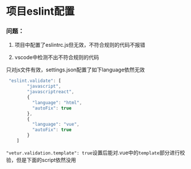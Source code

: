 # 项目eslint配置

### 问题：
1. 项目中配置了eslintrc.js但无效，不符合规则的代码不报错

2. vscode中检测不出不符合规则的代码

只对js文件有效，settings.json配置了如下language依然无效
```js
 "eslint.validate": [
        "javascript",
        "javascriptreact",
        {
          "language": "html",
          "autoFix": true
        },
        {
          "language": "vue",
          "autoFix": true
        }
    ]
```
`"vetur.validation.template": true`设置后能对.vue中的`template`部分进行校验，但是下面的script依然没用
